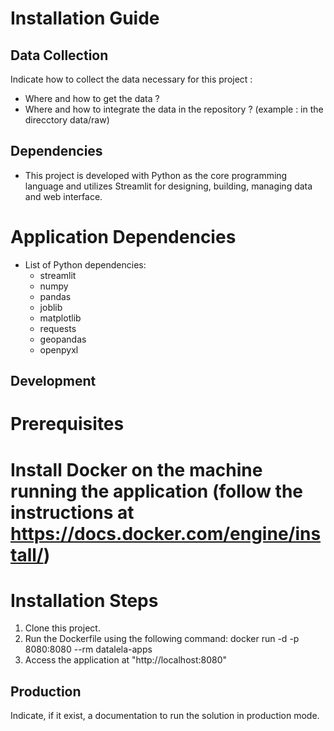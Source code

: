 # Installation Guide

## Data Collection

Indicate how to collect the data necessary for this project :
- Where and how to get the data ?
- Where and how to integrate the data in the repository ? (example : in the direcctory data/raw)

## Dependencies

* This project is developed with Python as the core programming language and utilizes Streamlit for designing, building, managing data and web interface.

# Application Dependencies
* List of Python dependencies:
  * streamlit
  * numpy
  * pandas
  * joblib
  * matplotlib
  * requests
  * geopandas
  * openpyxl

## Development

# Prerequisites
# Install Docker on the machine running the application (follow the instructions at https://docs.docker.com/engine/install/)

# Installation Steps
1. Clone this project.
2. Run the Dockerfile using the following command:
   docker run -d -p 8080:8080 --rm datalela-apps
3. Access the application at "http://localhost:8080"

## Production

Indicate, if it exist, a documentation to run the solution in production mode.
